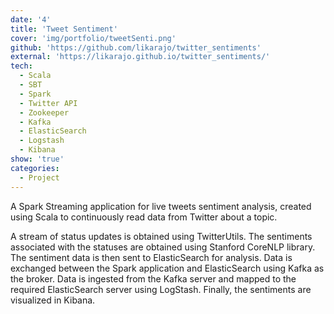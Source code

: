 ```yaml
---
date: '4'
title: 'Tweet Sentiment'
cover: 'img/portfolio/tweetSenti.png'
github: 'https://github.com/likarajo/twitter_sentiments'
external: 'https://likarajo.github.io/twitter_sentiments/'
tech:
  - Scala
  - SBT
  - Spark
  - Twitter API
  - Zookeeper
  - Kafka
  - ElasticSearch
  - Logstash
  - Kibana
show: 'true'
categories:
  - Project
---
```


A Spark Streaming application for live tweets sentiment analysis, created using Scala to continuously read data from Twitter about a topic. 
<!--more-->
A stream of status updates is obtained using TwitterUtils.
The sentiments associated with the statuses are obtained using Stanford CoreNLP library.
The sentiment data is then sent to ElasticSearch for analysis. 
Data is exchanged between the Spark application and ElasticSearch using Kafka as the broker. 
Data is ingested from the Kafka server and mapped to the required ElasticSearch server using LogStash. 
Finally, the sentiments are visualized in Kibana.